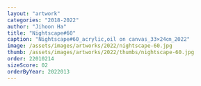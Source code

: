 ```yaml
---
layout: "artwork"
categories: "2018-2022"
author: "Jihoon Ha"
title: "Nightscape#60"
caption: "Nightscape#60_acrylic,oil on canvas_33×24㎝_2022"
image: /assets/images/artworks/2022/nightscape-60.jpg
thumb: /assets/images/artworks/2022/thumbs/nightscape-60.jpg
order: 22010214
sizeScore: 02
orderByYear: 2022013
---
```

